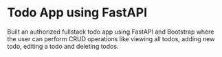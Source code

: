 # Todo App using FastAPI

Built an authorized fullstack todo app using FastAPI and Bootstrap where the user can perform CRUD operations like viewing all todos, adding new todo, editing a todo and deleting todos.